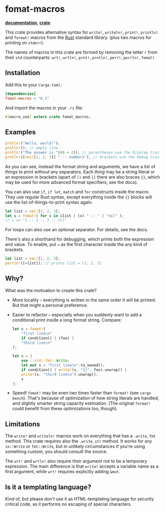 # fomat-macros

[**documentation**](https://docs.rs/fomat-macros),
[**crate**](https://crates.io/crates/fomat-macros)

This crate provides alternative syntax for
`write!`, `writeln!`, `print!`, `println!` and `format!` macros
from the [Rust](https://www.rust-lang.org/) standard library.
(plus two macros for printing on `stderr`).

The names of macros in this crate
are formed by removing the letter `r` from their `std` counterparts:
`wrt!`, `wrtln!`, `prnt!`, `prntln!`,
`perr!`, `perrln!`, `fomat!`.

## Installation

Add this to your `Cargo.toml`:

```toml
[dependencies]
fomat-macros = "0.1"
```

And import the macros in your `.rs` file:

```rust
#[macro_use] extern crate fomat_macros;
```

## Examples

```rust
prntln!("Hello, world!");
prntln!(); // empty line
prntln!("The answer is "(40 + 2)); // parentheses use the Display trait
prntln!([vec![1, 2, 3]] " -- numbers"); // brackets use the Debug trait
```

As you can see, instead the format string and arguments,
we have a list of *things* to print
without any separators.
Each *thing* may be a string literal or an expression in brackets
(apart of `()` and `[]` there are also braces `{}`, which may
be used for more advanced format specifiers, see the docs).

You can also use `if`, `if let`, `match` and `for` constructs
inside the macro. They use regular Rust syntax, except
everything inside the `{}` blocks will use the
list-of-things-to-print syntax again.

```rust
let list = vec![1, 2, 3];
let s = fomat!( for x in &list { (x) " :: " } "nil" );
// s == "1 :: 2 :: 3 :: nil"
```

For loops can also use an optional separator. For details,
see the docs.

There's also a shorthand for debugging, which prints both
the expression and value. To enable, put `=` as the first
character inside the any kind of brackets.

```rust
let list = vec![1, 2, 3];
perrln!([=list]); // prints list = [1, 2, 3]
```

## Why?

What was the motivation to create this crate?

* More locality – everything is written in the same order
  it will be printed. But that might a personal preference.
* Easier to refactor – especially when you suddenly want
  to add a conditional print inside a long format string. Compare:

  ```rust
  let s = fomat!(
      "first line\n"
      if condition() { (foo) }
      "third line\n"
  );
  ```

  ```rust
  let s = {
      use ::std::fmt::Write;
      let mut s = "first line\n".to_owned();
      if condition() { write!(s, "{}", foo).unwrap() }
      write!(s, "third line\n").unwrap();
      s
  };
  ```

* Speed! `fomat!` may be even two times faster than `format!`
  (see `cargo bench`).
  That's because of optimization of how string literals
  are handled, and slightly smarter string capacity estimation.
  (The original `format!` could benefit from these optimizations
  too, though).

## Limitations

The `write!` and `writeln!` macros work on everything that
has a `.write_fmt` method. This crate requires also
the `.write_str` method. It works for any `io::Write` or
`fmt::Write`, but in unlikely circumstances if you're using something
custom, you should consult the source.

The `wrt!` and `wrtln!` also require their argument not to be
a temporary expression. The main difference is that `write!` accepts
a variable name as a first argument, while `wrt!` requires
explicitly adding `&mut`.

## Is it a templating language?

Kind of, but please don't use it as HTML-templating language
for security critical code, as it performs no escaping
of special characters.


